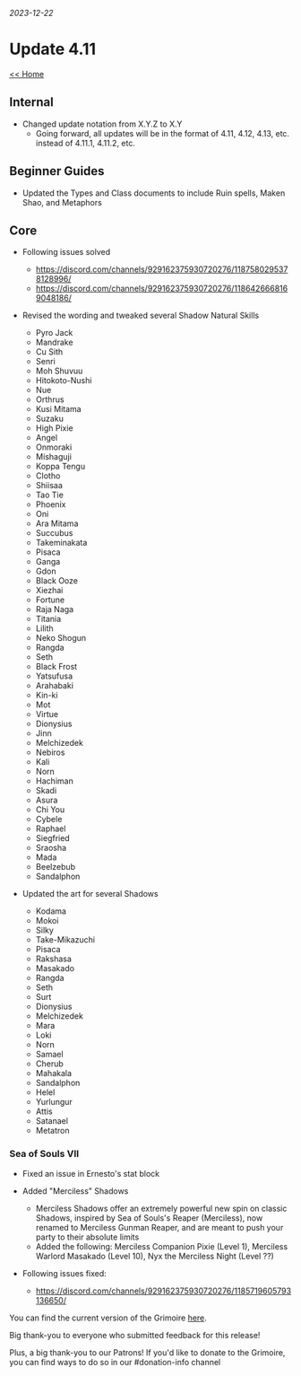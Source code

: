_2023-12-22_
# Update 4.11

[<< Home](https://grimoireofheart.github.io)

## Internal 
* Changed update notation from X.Y.Z to X.Y 
	* Going forward, all updates will be in the format of 4.11, 4.12, 4.13, etc. instead of 4.11.1, 4.11.2, etc. 

## Beginner Guides
* Updated the Types and Class documents to include Ruin spells, Maken Shao, and Metaphors 

## Core 
* Following issues solved
	* https://discord.com/channels/929162375930720276/1187580295378128996/
	* https://discord.com/channels/929162375930720276/1186426668169048186/

* Revised the wording and tweaked several Shadow Natural Skills
	* Pyro Jack
	* Mandrake
	* Cu Sith
	* Senri
	* Moh Shuvuu
	* Hitokoto-Nushi
	* Nue
	* Orthrus
	* Kusi Mitama
	* Suzaku
	* High Pixie 
	* Angel
	* Onmoraki
	* Mishaguji
	* Koppa Tengu 
	* Clotho
	* Shiisaa
	* Tao Tie
	* Phoenix 
	* Oni
	* Ara Mitama
	* Succubus
	* Takeminakata
	* Pisaca
	* Ganga
	* Gdon
	* Black Ooze
	* Xiezhai
	* Fortune
	* Raja Naga
	* Titania
	* Lilith 
	* Neko Shogun 
	* Rangda
	* Seth
	* Black Frost 
	* Yatsufusa
	* Arahabaki
	* Kin-ki
	* Mot 
	* Virtue 
	* Dionysius 
	* Jinn
	* Melchizedek
	* Nebiros
	* Kali
	* Norn 
	* Hachiman 
	* Skadi
	* Asura
	* Chi You 
	* Cybele
	* Raphael 
	* Siegfried 
	* Sraosha
	* Mada
	* Beelzebub
	* Sandalphon 
	
* Updated the art for several Shadows 
	* Kodama
	* Mokoi
	* Silky 
	* Take-Mikazuchi
	* Pisaca
	* Rakshasa
	* Masakado 
	* Rangda
	* Seth
	* Surt
	* Dionysius
	* Melchizedek
	* Mara
	* Loki
	* Norn 
	* Samael 
	* Cherub 
	* Mahakala
	* Sandalphon 
	* Helel
	* Yurlungur
	* Attis 
	* Satanael
	* Metatron 

### Sea of Souls VII
* Fixed an issue in Ernesto's stat block 

* Added "Merciless" Shadows 
	* Merciless Shadows offer an extremely powerful new spin on classic Shadows, inspired by Sea of Souls's Reaper (Merciless), now renamed to Merciless Gunman Reaper, and are meant to push your party to their absolute limits
	* Added the following: Merciless Companion Pixie (Level 1), Merciless Warlord Masakado (Level 10), Nyx the Merciless Night (Level ??) 
	
* Following issues fixed: 
	* https://discord.com/channels/929162375930720276/1185719605793136650/

You can find the current version of the Grimoire [here](https://github.com/grimoireofheart/grimoireofheart.github.io/raw/main/Resources/Grimoire%20of%20the%20Heart%20[Core%20Rulebook].pdf).

Big thank-you to everyone who submitted feedback for this release!

Plus, a big thank-you to our Patrons! If you'd like to donate to the Grimoire, you can find ways to do so in our #donation-info channel
